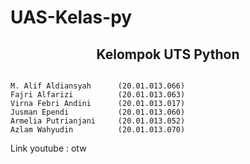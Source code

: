 # UAS-Kelas-py

<h2 align="center">Kelompok UTS Python</h2>
<code align="center">
M. Alif Aldiansyah      (20.01.013.066)
Fajri Alfarizi          (20.01.013.063)
Virna Febri Andini      (20.01.013.017)
Jusman Ependi           (20.01.013.060)
Armelia Putrianjani     (20.01.013.052)
Azlam Wahyudin          (20.01.013.070)
</code>

Link youtube : otw
